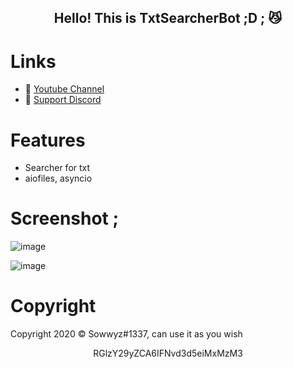 <h2 align="center">
    Hello! This is TxtSearcherBot ;D <strong>;</strong> 😼
<br>

# Links
- 🔗 [Youtube Channel]([https://www.youtube.com/channel/UC9_kma0SOd-oSe24gqpqqCA](https://www.youtube.com/@sowwyz))
- 🔗 [Support Discord](https://discord.com/1925)


# Features 
- Searcher for txt
- aiofiles, asyncio  

# Screenshot ; 

![image](https://github.com/user-attachments/assets/ae57fe9c-8b2f-416a-9e14-c992b0485957)

![image](https://github.com/user-attachments/assets/e9468dc7-2ce7-4acb-b610-9b9fd496373b)

# Copyright 
Copyright 2020 © Sowwyz#1337, can use it as you wish

</h2>
<p align="center">
   RGlzY29yZCA6IFNvd3d5eiMxMzM3
<br>
